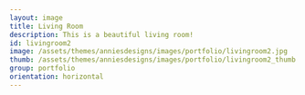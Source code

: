 ```yaml
---
layout: image
title: Living Room
description: This is a beautiful living room!
id: livingroom2
image: /assets/themes/anniesdesigns/images/portfolio/livingroom2.jpg
thumb: /assets/themes/anniesdesigns/images/portfolio/livingroom2_thumb.jpg
group: portfolio
orientation: horizontal
---
```

